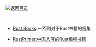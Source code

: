 [![返回目录](https://parg.co/UGo)](https://parg.co/b4z) 


 


 


 


﻿



- [Rust Books](https://github.com/sger/RustBooks):一系列对于Rust书籍的搜集


- [RustPrimer:中国人写的Rust编程书籍](https://github.com/rustcc/RustPrimer)
